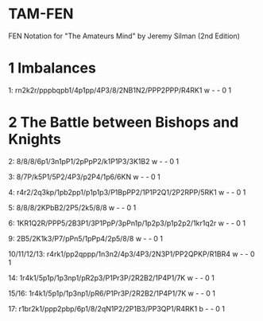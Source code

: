 # TAM-FEN
FEN Notation for "The Amateurs Mind" by Jeremy Silman (2nd Edition)

# 1 Imbalances
1: 
rn2k2r/pppbqpb1/4p1pp/4P3/8/2NB1N2/PPP2PPP/R4RK1 w - - 0 1

# 2 The Battle between Bishops and Knights

2: 
8/8/8/6p1/3n1pP1/2pPpP2/k1P1P3/3K1B2 w - - 0 1

3: 
8/7P/k5P1/5P2/4P3/p2P4/1p6/6KN w - - 0 1

4: 
r4r2/2q3kp/1pb2pp1/p1p1p3/P1BpPP2/1P1P2Q1/2P2RPP/5RK1 w - - 0 1

5: 
8/8/8/2KPbB2/2P5/2k5/8/8 w - - 0 1

6: 
1KR1Q2R/PPP5/2B3P1/3P1PpP/3pPn1p/1p2p3/p1p2p2/1kr1q2r w - - 0 1

9: 
2B5/2K1k3/P7/pPn5/1pPp4/2p5/8/8 w - - 0 1

10/11/12/13: 
r4rk1/pp2qppp/1n3n2/4p3/4P3/2N3P1/PP2QPKP/R1BR4 w - - 0 1

14: 
1r4k1/5p1p/1p3np1/pR2p3/P1Pr3P/2R2B2/1P4P1/7K w - - 0 1

15/16: 
1r4k1/5p1p/1p3np1/pR6/P1Pr3P/2R2B2/1P4P1/7K w - - 0 1

17: 
r1br2k1/ppp2pbp/6p1/8/2qN1P2/2P1B3/PP3QP1/R4RK1 b - - 0 1
